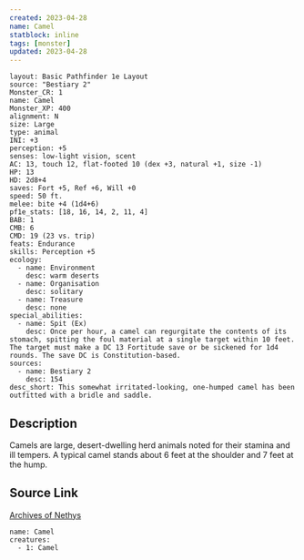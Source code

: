 ```yaml
---
created: 2023-04-28
name: Camel
statblock: inline
tags: [monster]
updated: 2023-04-28
---
```

```statblock
layout: Basic Pathfinder 1e Layout
source: "Bestiary 2"
Monster_CR: 1
name: Camel
Monster_XP: 400
alignment: N
size: Large
type: animal
INI: +3
perception: +5
senses: low-light vision, scent
AC: 13, touch 12, flat-footed 10 (dex +3, natural +1, size -1)
HP: 13
HD: 2d8+4
saves: Fort +5, Ref +6, Will +0
speed: 50 ft.
melee: bite +4 (1d4+6)
pf1e_stats: [18, 16, 14, 2, 11, 4]
BAB: 1
CMB: 6
CMD: 19 (23 vs. trip)
feats: Endurance
skills: Perception +5
ecology:
  - name: Environment
    desc: warm deserts
  - name: Organisation
    desc: solitary
  - name: Treasure
    desc: none
special_abilities:
  - name: Spit (Ex)
    desc: Once per hour, a camel can regurgitate the contents of its stomach, spitting the foul material at a single target within 10 feet. The target must make a DC 13 Fortitude save or be sickened for 1d4 rounds. The save DC is Constitution-based.
sources:
  - name: Bestiary 2
    desc: 154
desc_short: This somewhat irritated-looking, one-humped camel has been outfitted with a bridle and saddle.
```
## Description
Camels are large, desert-dwelling herd animals noted for their stamina and ill tempers. A typical camel stands about 6 feet at the shoulder and 7 feet at the hump.
## Source Link
[Archives of Nethys](https://aonprd.com/MonsterDisplay.aspx?ItemName=Camel)
```encounter-table
name: Camel
creatures:
  - 1: Camel
```
